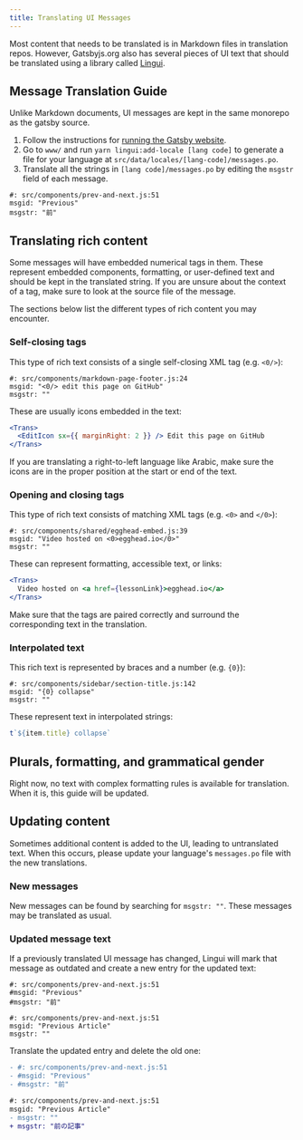 ```yaml
---
title: Translating UI Messages
---
```


Most content that needs to be translated is in Markdown files in translation repos. However, Gatsbyjs.org also has several pieces of UI text that should be translated using a library called [Lingui](https://lingui.js.org/).

## Message Translation Guide

Unlike Markdown documents, UI messages are kept in the same monorepo as the gatsby source.

1. Follow the instructions for [running the Gatsby website](/contributing/blog-and-website-contributions/#making-changes-to-the-website).
2. Go to `www/` and run `yarn lingui:add-locale [lang code]` to generate a file for your language at `src/data/locales/[lang-code]/messages.po`.
3. Translate all the strings in `[lang code]/messages.po` by editing the `msgstr` field of each message.

```po
#: src/components/prev-and-next.js:51
msgid: "Previous"
msgstr: "前"
```

## Translating rich content

Some messages will have embedded numerical tags in them. These represent embedded components, formatting, or user-defined text and should be kept in the translated string. If you are unsure about the context of a tag, make sure to look at the source file of the message.

The sections below list the different types of rich content you may encounter.

### Self-closing tags

This type of rich text consists of a single self-closing XML tag (e.g. `<0/>`):

```po
#: src/components/markdown-page-footer.js:24
msgid: "<0/> edit this page on GitHub"
msgstr: ""
```

These are usually icons embedded in the text:

```jsx
<Trans>
  <EditIcon sx={{ marginRight: 2 }} /> Edit this page on GitHub
</Trans>
```

If you are translating a right-to-left language like Arabic, make sure the icons are in the proper position at the start or end of the text.

### Opening and closing tags

This type of rich text consists of matching XML tags (e.g. `<0>` and `</0>`):

```po
#: src/components/shared/egghead-embed.js:39
msgid: "Video hosted on <0>egghead.io</0>"
msgstr: ""
```

These can represent formatting, accessible text, or links:

```jsx
<Trans>
  Video hosted on <a href={lessonLink}>egghead.io</a>
</Trans>
```

Make sure that the tags are paired correctly and surround the corresponding text in the translation.

### Interpolated text

This rich text is represented by braces and a number (e.g. `{0}`):

```po
#: src/components/sidebar/section-title.js:142
msgid: "{0} collapse"
msgstr: ""
```

These represent text in interpolated strings:

```javascript
t`${item.title} collapse`
```

## Plurals, formatting, and grammatical gender

Right now, no text with complex formatting rules is available for translation. When it is, this guide will be updated.

## Updating content

Sometimes additional content is added to the UI, leading to untranslated text. When this occurs, please update your language's `messages.po` file with the new translations.

### New messages

New messages can be found by searching for `msgstr: ""`. These messages may be translated as usual.

### Updated message text

If a previously translated UI message has changed, Lingui will mark that message as outdated and create a new entry for the updated text:

```po
#: src/components/prev-and-next.js:51
#msgid: "Previous"
#msgstr: "前"

#: src/components/prev-and-next.js:51
msgid: "Previous Article"
msgstr: ""
```

Translate the updated entry and delete the old one:

```diff
- #: src/components/prev-and-next.js:51
- #msgid: "Previous"
- #msgstr: "前"

#: src/components/prev-and-next.js:51
msgid: "Previous Article"
- msgstr: ""
+ msgstr: "前の記事"
```
